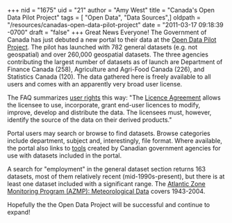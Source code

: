 +++
nid = "1675"
uid = "21"
author = "Amy West"
title = "Canada's Open Data Pilot Project"
tags = [ "Open Data", "Data Sources",]
oldpath = "/resources/canadas-open-data-pilot-project"
date = "2011-03-17 09:18:39 -0700"
draft = "false"
+++
Great News Everyone! The Government of Canada has just debuted a new
portal to their data at the [Open Data Pilot
Project](http://www.data.gc.ca/default.asp?lang=En&n=F9B7A1E3-1 "Government of Canada Open Data Pilot Project").
The pilot has launched with 782 general datasets (e.g. not geospatial)
and over 260,000 geospatial datasets. The three agencies contributing
the largest number of datasets as of launch are Department of Finance
Canada (258), Agriculture and Agri-Food Canada (226), and Statistics
Canada (120). The data gathered here is freely available to all users
and comes with an apparently very broad user license.

The FAQ summarizes [user
rights](http://www.data.gc.ca/default.asp?lang=En&n=C5DBADB8-1#ws2ADE6AC1 "Open Data User Rights Summary")
this way: \"The [Licence
Agreement](http://www.data.gc.ca/default.asp?lang=En&n=46D15882-1 "Licence Agreement") allows
the licensee to use, incorporate, grant end-user licences to modify,
improve, develop and distribute the data. The licensees must, however,
identify the source of the data on their derived products.\"

Portal users may search or browse to find datasets. Browse categories
include department, subject and, interestingly, file format. Where
available, the portal also links to
[tools](http://www.data.gc.ca/default.asp?lang=En&n=F20FC124-1 "Tools for using open data")
created by Canadian government agencies for use with datasets included
in the portal.

A search for \"employment\" in the general dataset section returns 163
datasets, most of them relatively recent (mid-1990s-present), but there
is at least one dataset included with a significant range. The [Atlantic
Zone Monitoring Program (AZMP): Meteorological
Data](http://www.data.gc.ca/default.asp?lang=En&n=5175A6F0-1&xsl=datacataloguerecord&metaxsl=datacataloguerecord&formid=6BA08969-C948-476D-995C-B53958E9A015 " Meteorological Data")
covers 1943-2004.

Hopefully the the Open Data Project will be successful and continue to
expand!
